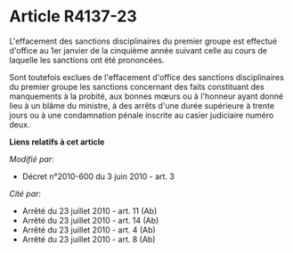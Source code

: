 # Article R4137-23

L'effacement des sanctions disciplinaires du premier groupe est effectué d'office au 1er janvier de la cinquième année
suivant celle au cours de laquelle les sanctions ont été prononcées.

Sont toutefois exclues de l'effacement d'office des sanctions disciplinaires du premier groupe les sanctions concernant des
faits constituant des manquements à la probité, aux bonnes mœurs ou à l'honneur ayant donné lieu à un blâme du ministre, à
des arrêts d'une durée supérieure à trente jours ou à une condamnation pénale inscrite au casier judiciaire numéro deux.

**Liens relatifs à cet article**

_Modifié par_:

  - Décret n°2010-600 du 3 juin 2010 - art. 3

_Cité par_:

  - Arrêté du 23 juillet 2010 - art. 11 (Ab)
  - Arrêté du 23 juillet 2010 - art. 14 (Ab)
  - Arrêté du 23 juillet 2010 - art. 4 (Ab)
  - Arrêté du 23 juillet 2010 - art. 8 (Ab)
